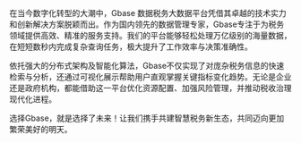 在当今数字化转型的大潮中，Gbase 数据税务大数据平台凭借其卓越的技术实力和创新解决方案脱颖而出。作为国内领先的数据管理专家，Gbase专注于为税务领域提供高效、精准的服务支持。我们的平台能够轻松处理万亿级别的海量数据，在短短数秒内完成复杂查询任务，极大提升了工作效率与决策准确性。

依托强大的分布式架构及智能化算法，Gbase不仅实现了对庞杂税务信息的快速检索与分析，还通过可视化展示帮助用户直观掌握关键指标变化趋势。无论是企业还是政府机构，都能借助这一平台优化资源配置、加强风险管理，并推动税收治理现代化进程。

选择Gbase，就是选择了未来！让我们携手共建智慧税务新生态，共同迈向更加繁荣美好的明天。
